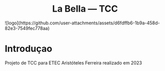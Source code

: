 <h1 align="center"> La Bella — TCC </h1>
![logo](https://github.com/user-attachments/assets/d6fdffb6-1b9a-458d-82e3-7549fec778aa)

# Introduçao
<p>Projeto de TCC para ETEC Aristóteles Ferreira realizado em 2023</p>
